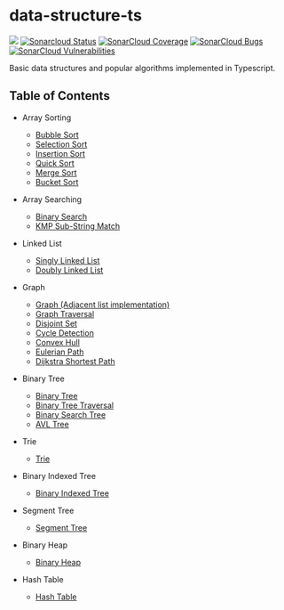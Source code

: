 # data-structure-ts

![](https://img.shields.io/github/workflow/status/PinkyJie/data-structure-ts/unit_test?style=flat)
[![Sonarcloud Status](https://sonarcloud.io/api/project_badges/measure?project=PinkyJie_data-structure-ts&metric=alert_status)](https://sonarcloud.io/dashboard?id=PinkyJie_data-structure-ts)
[![SonarCloud Coverage](https://sonarcloud.io/api/project_badges/measure?project=PinkyJie_data-structure-ts&metric=coverage)](https://sonarcloud.io/component_measures/metric/coverage/list?id=PinkyJie_data-structure-ts)
[![SonarCloud Bugs](https://sonarcloud.io/api/project_badges/measure?project=PinkyJie_data-structure-ts&metric=bugs)](https://sonarcloud.io/component_measures/metric/reliability_rating/list?id=PinkyJie_data-structure-ts)
[![SonarCloud Vulnerabilities](https://sonarcloud.io/api/project_badges/measure?project=PinkyJie_data-structure-ts&metric=vulnerabilities)](https://sonarcloud.io/component_measures/metric/security_rating/list?id=PinkyJie_data-structure-ts)

Basic data structures and popular algorithms implemented in Typescript.

## Table of Contents

- Array Sorting

  - [Bubble Sort](./array/sorting/bubble-sort.ts)
  - [Selection Sort](./array/sorting/selection-sort.ts)
  - [Insertion Sort](./array/sorting/insertion-sort.ts)
  - [Quick Sort](./array/sorting/quick-sort.ts)
  - [Merge Sort](./array/sorting/merge-sort.ts)
  - [Bucket Sort](./array/sorting/bucket-sort.ts)

- Array Searching

  - [Binary Search](./array/search/binary-search.ts)
  - [KMP Sub-String Match](./array/search/kmp-search.ts)

- Linked List

  - [Singly Linked List](./linked-list/singly-linked-list.ts)
  - [Doubly Linked List](./linked-list/doubly-linked-list.ts)

- Graph

  - [Graph (Adjacent list implementation)](./graph/graph.ts)
  - [Graph Traversal](./graph/traversal.ts)
  - [Disjoint Set](./graph/disjoint-set.ts)
  - [Cycle Detection](./graph/detect-cycle.ts)
  - [Convex Hull](./graph/convex-hull.ts)
  - [Eulerian Path](./graph/eulerian-path.ts)
  - [Dijkstra Shortest Path](./graph/dijkstra-shortest-path.ts)

- Binary Tree

  - [Binary Tree](./binary-tree/binary-tree.ts)
  - [Binary Tree Traversal](./binary-tree/traversal.ts)
  - [Binary Search Tree](./binary-tree/binary-search-tree.ts)
  - [AVL Tree](./binary-tree/avl-tree.ts)

- Trie

  - [Trie](./trie/trie.ts)

- Binary Indexed Tree

  - [Binary Indexed Tree](./binary-indexed-tree/binary-indexed-tree.ts)

- Segment Tree

  - [Segment Tree](./segment-tree/segment-tree.ts)

- Binary Heap

  - [Binary Heap](./binary-heap/binary-heap.ts)

- Hash Table

  - [Hash Table](./hash-table/hash-table.ts)
